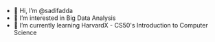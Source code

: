 - 👋 Hi, I’m @sadifadda
- 👀 I’m interested in Big Data Analysis
- 🌱 I’m currently learning HarvardX - CS50's Introduction to Computer Science

<!---
sadifadda/sadifadda is a ✨ special ✨ repository because its `README.md` (this file) appears on your GitHub profile.
You can click the Preview link to take a look at your changes.
--->
